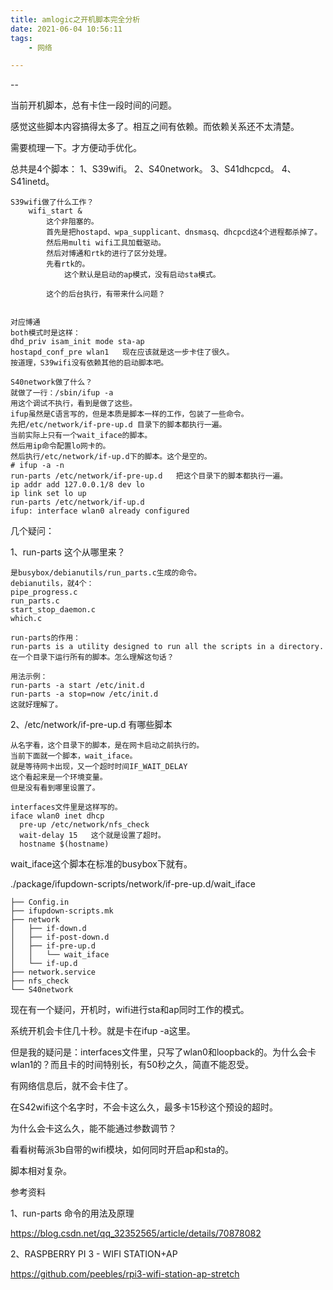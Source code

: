 ```yaml
---
title: amlogic之开机脚本完全分析
date: 2021-06-04 10:56:11
tags:
	- 网络

---
```


--

当前开机脚本，总有卡住一段时间的问题。

感觉这些脚本内容搞得太多了。相互之间有依赖。而依赖关系还不太清楚。

需要梳理一下。才方便动手优化。

总共是4个脚本：
1、S39wifi。
2、S40network。
3、S41dhcpcd。
4、S41inetd。

```
S39wifi做了什么工作？
    wifi_start &
        这个非阻塞的。
        首先是把hostapd、wpa_supplicant、dnsmasq、dhcpcd这4个进程都杀掉了。
        然后用multi wifi工具加载驱动。
        然后对博通和rtk的进行了区分处理。
        先看rtk的。
            这个默认是启动的ap模式，没有启动sta模式。
            
        这个的后台执行，有带来什么问题？
        
```

```
对应博通
both模式时是这样：
dhd_priv isam_init mode sta-ap
hostapd_conf_pre wlan1   现在应该就是这一步卡住了很久。
按道理，S39wifi没有依赖其他的启动脚本吧。
```

```
S40network做了什么？
就做了一行：/sbin/ifup -a
用这个调试不执行，看到是做了这些。
ifup虽然是C语言写的，但是本质是脚本一样的工作，包装了一些命令。
先把/etc/network/if-pre-up.d 目录下的脚本都执行一遍。
当前实际上只有一个wait_iface的脚本。
然后用ip命令配置lo网卡的。
然后执行/etc/network/if-up.d下的脚本。这个是空的。
# ifup -a -n
run-parts /etc/network/if-pre-up.d   把这个目录下的脚本都执行一遍。
ip addr add 127.0.0.1/8 dev lo
ip link set lo up
run-parts /etc/network/if-up.d
ifup: interface wlan0 already configured
```

几个疑问：

1、run-parts 这个从哪里来？

```
是busybox/debianutils/run_parts.c生成的命令。
debianutils，就4个：
pipe_progress.c
run_parts.c
start_stop_daemon.c
which.c

run-parts的作用：
run-parts is a utility designed to run all the scripts in a directory.
在一个目录下运行所有的脚本。怎么理解这句话？

用法示例：
run-parts -a start /etc/init.d
run-parts -a stop=now /etc/init.d
这就好理解了。

```

2、/etc/network/if-pre-up.d 有哪些脚本

```
从名字看，这个目录下的脚本，是在网卡启动之前执行的。
当前下面就一个脚本，wait_iface。
就是等待网卡出现，又一个超时时间IF_WAIT_DELAY
这个看起来是一个环境变量。
但是没有看到哪里设置了。

interfaces文件里是这样写的。
iface wlan0 inet dhcp
  pre-up /etc/network/nfs_check
  wait-delay 15   这个就是设置了超时。
  hostname $(hostname)
```

wait_iface这个脚本在标准的busybox下就有。

./package/ifupdown-scripts/network/if-pre-up.d/wait_iface

```
├── Config.in
├── ifupdown-scripts.mk
├── network
│   ├── if-down.d
│   ├── if-post-down.d
│   ├── if-pre-up.d
│   │   └── wait_iface
│   └── if-up.d
├── network.service
├── nfs_check
└── S40network
```



现在有一个疑问，开机时，wifi进行sta和ap同时工作的模式。

系统开机会卡住几十秒。就是卡在ifup -a这里。

但是我的疑问是：interfaces文件里，只写了wlan0和loopback的。为什么会卡wlan1的？而且卡的时间特别长，有50秒之久，简直不能忍受。

有网络信息后，就不会卡住了。

在S42wifi这个名字时，不会卡这么久，最多卡15秒这个预设的超时。

为什么会卡这么久，能不能通过参数调节？



看看树莓派3b自带的wifi模块，如何同时开启ap和sta的。

脚本相对复杂。



参考资料

1、run-parts 命令的用法及原理

https://blog.csdn.net/qq_32352565/article/details/70878082

2、RASPBERRY PI 3 - WIFI STATION+AP

https://github.com/peebles/rpi3-wifi-station-ap-stretch